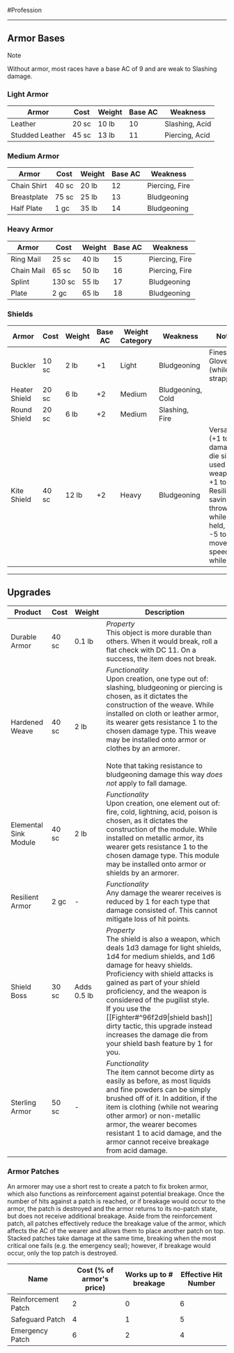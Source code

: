 #Profession 
- - -
## Armor Bases

>[!note] 
>Without armor, most races have a base AC of 9 and are weak to Slashing damage.

### Light Armor
| **Armor**       | **Cost** | **Weight** | **Base AC** | **Weakness**   |
| --------------- | -------- | ---------- | ----------- | -------------- |
| Leather         | 20 sc    | 10 lb      | 10          | Slashing, Acid |
| Studded Leather | 45 sc    | 13 lb      | 11          | Piercing, Acid |
### Medium Armor
| **Armor**   | **Cost** | **Weight** | **Base AC** | **Weakness**   |
| ----------- | -------- | ---------- | ----------- | -------------- |
| Chain Shirt | 40 sc    | 20 lb      | 12          | Piercing, Fire |
| Breastplate | 75 sc    | 25 lb      | 13          | Bludgeoning    |
| Half Plate  | 1 gc     | 35 lb      | 14          | Bludgeoning    |
### Heavy Armor
| **Armor**  | **Cost** | **Weight** | **Base AC** | **Weakness**   |
| ---------- | -------- | ---------- | ----------- | -------------- |
| Ring Mail  | 25 sc    | 40 lb      | 15          | Piercing, Fire |
| Chain Mail | 65 sc    | 50 lb      | 16          | Piercing, Fire |
| Splint     | 130 sc   | 55 lb      | 17          | Bludgeoning    |
| Plate      | 2 gc     | 65 lb      | 18          | Bludgeoning    |
### Shields
| **Armor**     | **Cost** | **Weight** | **Base AC** | **Weight Category** | **Weakness**      | **Notes**                                                                                                                               |
| ------------- | -------- | ---------- | ----------- | ------------------- | ----------------- | --------------------------------------------------------------------------------------------------------------------------------------- |
| Buckler       | 10 sc    | 2 lb       | +1          | Light               | Bludgeoning       | Finesse, Glove (while strapped)                                                                                                         |
| Heater Shield | 20 sc    | 6 lb       | +2          | Medium              | Bludgeoning, Cold |                                                                                                                                         |
| Round Shield  | 20 sc    | 6 lb       | +2          | Medium              | Slashing, Fire    |                                                                                                                                         |
| Kite Shield   | 40 sc    | 12 lb      | +2          | Heavy               | Bludgeoning       | Versatile (+1 to damage die size) if used as a weapon,<br>+1 to Resilience saving throws while held,<br>-5 to movement speed while held |
- - -
## Upgrades

| **Product**           | **Cost** | **Weight**  | **Description**                                                                                                                                                                                                                                                                                                                                                                                                                               |
| --------------------- | -------- | ----------- | --------------------------------------------------------------------------------------------------------------------------------------------------------------------------------------------------------------------------------------------------------------------------------------------------------------------------------------------------------------------------------------------------------------------------------------------- |
| Durable Armor         | 40 sc    | 0.1 lb      | _Property_  <br>This object is more durable than others. When it would break, roll a flat check with DC 11. On a success, the item does not break.                                                                                                                                                                                                                                                                                            |
| Hardened Weave        | 40 sc    | 2 lb        | _Functionality_  <br>Upon creation, one type out of: slashing, bludgeoning or piercing is chosen, as it dictates the construction of the weave. While installed on cloth or leather armor, its wearer gets resistance 1 to the chosen damage type. This weave may be installed onto armor or clothes by an armorer.<br><br>Note that taking resistance to bludgeoning damage this way _does not_ apply to fall damage.                        |
| Elemental Sink Module | 40 sc    | 2 lb        | _Functionality_  <br>Upon creation, one element out of: fire, cold, lightning, acid, poison is chosen, as it dictates the construction of the module. While installed on metallic armor, its wearer gets resistance 1 to the chosen damage type. This module may be installed onto armor or shields by an armorer.                                                                                                                            |
| Resilient Armor       | 2 gc     | -           | _Functionality_  <br>Any damage the wearer receives is reduced by 1 for each type that damage consisted of. This cannot mitigate loss of hit points.                                                                                                                                                                                                                                                                                          |
| Shield Boss           | 30 sc    | Adds 0.5 lb | _Property_  <br>The shield is also a weapon, which deals 1d3 damage for light shields, 1d4 for medium shields, and 1d6 damage for heavy shields. Proficiency with shield attacks is gained as part of your shield proficiency, and the weapon is considered of the pugilist style.<br>If you use the [[Fighter#^96f2d9\|shield bash]] dirty tactic, this upgrade instead increases the damage die from your shield bash feature by 1 for you. |
| Sterling Armor        | 50 sc    | -           | _Functionality_<br>The item cannot become dirty as easily as before, as most liquids and fine powders can be simply brushed off of it. In addition, if the item is clothing (while not wearing other armor) or non-metallic armor, the wearer becomes resistant 1 to acid damage, and the armor cannot receive breakage from acid damage.                                                                                                     |
### Armor Patches

An armorer may use a short rest to create a patch to fix broken armor, which also functions as reinforcement against potential breakage. Once the number of hits against a patch is reached, or if breakage would occur to the armor, the patch is destroyed and the armor returns to its no-patch state, but does not receive additional breakage.
Aside from the reinforcement patch, all patches effectively reduce the breakage value of the armor, which affects the AC of the wearer and allows them to place another patch on top. Stacked patches take damage at the same time, breaking when the most critical one fails (e.g. the emergency seal); however, if breakage would occur, only the top patch is destroyed.

| Name                | Cost (% of armor's price) | Works up to # breakage | Effective Hit Number |
| ------------------- | ------------------------- | ---------------------- | -------------------- |
| Reinforcement Patch | 2                         | 0                      | 6                    |
| Safeguard Patch     | 4                         | 1                      | 5                    |
| Emergency Patch     | 6                         | 2                      | 4                    |
